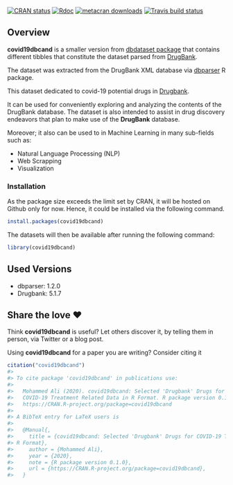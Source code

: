 
<!-- README.md is generated from README.Rmd. Please edit that file -->

<!-- badges: start -->

[![CRAN
status](https://www.r-pkg.org/badges/version/covid19dbcand)](https://CRAN.R-project.org/package=covid19dbcand)
[![Rdoc](https://www.rdocumentation.org/badges/version/covid19dbcand)](https://www.rdocumentation.org/packages/covid19dbcand)
[![metacran
downloads](https://cranlogs.r-pkg.org/badges/grand-total/covid19dbcand)](https://cran.r-project.org/package=covid19dbcand)
[![Travis build
status](https://travis-ci.com/MohammedFCIS/covid19dbcand.svg?branch=master)](https://travis-ci.com/MohammedFCIS/covid19dbcand)
<!-- badges: end -->

## Overview

**covid19dbcand** is a smaller version from [dbdataset
package](https://github.com/Dainanahan/dbdataset) that contains
different tibbles that constitute the dataset parsed from
[DrugBank](https://www.drugbank.ca).

The dataset was extracted from the DrugBank XML database via
[dbparser](https://docs.ropensci.org/dbparser) R package.

This dataset dedicated to covid-19 potential drugs in
[Drugbank](https://www.drugbank.ca/covid-19#drugs).

It can be used for conveniently exploring and analyzing the contents of
the DrugBank database. The dataset is also intended to assist in drug
discovery endeavors that plan to make use of the **DrugBank** database.

Moreover; it also can be used to in Machine Learning in many sub-fields
such as:

  - Natural Language Processing (NLP)
  - Web Scrapping
  - Visualization

### Installation

As the package size exceeds the limit set by CRAN, it will be hosted on
Github only for now. Hence, it could be installed via the following
command.

``` r
install.packages(covid19dbcand)
```

The datasets will then be available after running the following command:

``` r
library(covid19dbcand)
```

## Used Versions

  - dbparser: 1.2.0
  - Drugbank: 5.1.7

## Share the love ❤️

Think **covid19dbcand** is useful? Let others discover it, by telling
them in person, via Twitter or a blog post.

Using **covid19dbcand** for a paper you are writing? Consider citing it

``` r
citation("covid19dbcand")
#> 
#> To cite package 'covid19dbcand' in publications use:
#> 
#>   Mohammed Ali (2020). covid19dbcand: Selected 'Drugbank' Drugs for
#>   COVID-19 Treatment Related Data in R Format. R package version 0.1.0.
#>   https://CRAN.R-project.org/package=covid19dbcand
#> 
#> A BibTeX entry for LaTeX users is
#> 
#>   @Manual{,
#>     title = {covid19dbcand: Selected 'Drugbank' Drugs for COVID-19 Treatment Related Data in
#> R Format},
#>     author = {Mohammed Ali},
#>     year = {2020},
#>     note = {R package version 0.1.0},
#>     url = {https://CRAN.R-project.org/package=covid19dbcand},
#>   }
```

